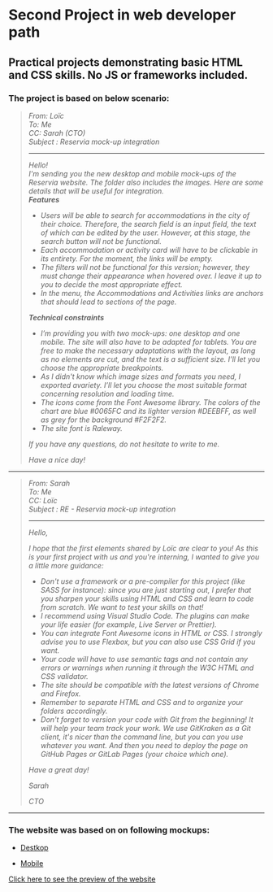 # **Second Project in web developer path**

## **Practical projects demonstrating basic HTML and CSS skills. No JS or frameworks included.**

### The project is based on below scenario:

> _From:  Loïc_  
>_To: Me_     
>_CC: Sarah (CTO)_  
>_Subject : Reservia mock-up integration_  
> ___
> _Hello!_  
 _I'm sending you the new desktop and mobile mock-ups of the Reservia website. The folder also includes the images. Here are some details that will be useful for integration._  
 **_Features_**
 >* _Users will be able to search for accommodations in the city of their choice. Therefore, the search field is an input field, the text of which can be edited by the user. However, at this stage, the search button will not be functional._
 >* _Each accommodation or activity card will have to be clickable in its entirety. For the moment, the links will be empty._
 >* _The filters will not be functional for this version; however, they must change their appearance when hovered over. I leave it up to you to decide the most appropriate effect._
 >* _In the menu, the Accommodations and Activities links are anchors that should lead to sections of the page._  
 > 
> **_Technical constraints_**
 >
 >* _I’m providing you with two mock-ups: one desktop and one mobile. The site will  also have to be adapted for tablets. You are free to make the necessary  adaptations with the layout, as long as no elements are cut, and the text is a   sufficient size. I’ll let you choose the appropriate breakpoints._
 >* _As I didn't know which image sizes and formats you need, I exported avariety.  I’ll let you choose the most suitable format concerning resolution and loading   time._
 >* _The icons come from the Font Awesome library. The colors of the chart are blue  #0065FC and its lighter version #DEEBFF, as well as grey for the background  #F2F2F2._
>* _The site font is Raleway._
>
>_If you have any questions, do not hesitate to write to me._
>
>_Have a nice day!_
___
>_From: Sarah_  
_To: Me_  
_CC: Loïc_  
_Subject : RE - Reservia mock-up integration_  
>___
>_Hello,_  
>
>_I hope that the first elements shared by Loïc are clear to you! As this is your first project with us and you're interning, I wanted to give you a little more guidance:_  
>* _Don't use a framework or a pre-compiler for this project (like SASS for instance): since you are just starting out, I prefer that  you sharpen your skills using HTML and CSS and learn to code from scratch. We want to test your skills on that!_  
>* _I recommend using Visual Studio Code. The plugins can make your life easier (for example, Live Server or Prettier)._  
>* _You can integrate Font Awesome icons in HTML or CSS. I strongly advise you to use Flexbox, but you can also use CSS Grid if you want._  
>* _Your code will have to use semantic tags and not contain any errors or warnings when running it through the W3C HTML and CSS validator._  
>* _The site should be compatible with the latest versions of Chrome and Firefox._  
>* _Remember to separate HTML and CSS and to organize your folders accordingly._  
>* _Don't forget to version your code with Git from the beginning! It will help your team track your work. We use GitKraken as a Git client, it's nicer than the command line, but you can you use whatever you want. And then you need to deploy the page on GitHub Pages or GitLab Pages (your choice which one)._  
>
>_Have a great day!_  
>
>_Sarah_  
>
>_CTO_  
___
### The website was based on on following mockups:


*  [Destkop](https://raw.githubusercontent.com/phos23/BartoszSwiderski_2_09262020_A/master/mockups/Desktop%20-%201.png)


*  [Mobile](https://raw.githubusercontent.com/phos23/BartoszSwiderski_2_09262020_A/master/mockups/iPhone%208%20-%201.png)

<a href="https://phos23.github.io/BartoszSwiderski_2_09262020_A/#">Click here to see the preview of the website</a>
